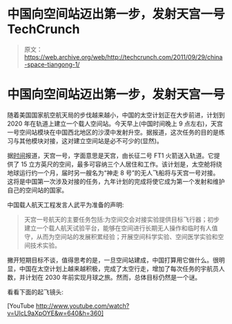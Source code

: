 # 中国向空间站迈出第一步，发射天宫一号 TechCrunch

> 原文：<https://web.archive.org/web/http://techcrunch.com/2011/09/29/china-space-tiangong-1/>

# 中国向空间站迈出第一步，发射天宫一号

随着美国国家航空航天局的步伐越来越小，中国的太空计划正在大步前进，计划到 2020 年在轨道上建立一个载人空间站。今天早上(中国时间晚上 9 点左右)，天宫一号空间站模块在中国西北地区的沙漠中发射升空。据报道，这次任务的目的是练习与其他模块对接，这对建立空间站是必不可少的(显然)。

据[时间](https://web.archive.org/web/20230204224010/http://globalspin.blogs.time.com/2011/09/29/with-latest-launch-china-plots-course-for-space-station/)报道，天宫一号，字面意思是天宫，由长征二号 FT1 火箭送入轨道。它提供了 15 立方英尺的空间，最多可容纳三个人居住和工作。该计划是，太空舱将绕地球运行约一个月，届时另一艘名为“神走 8 号”的无人飞船将与天宫一号对接。这将是中国第一次涉及对接的任务，九年计划的完成将使它成为第一个发射和维护自己的空间站的国家。

中国载人航天工程发言人武平为准备的声明:

> 天宫一号航天的主要任务包括:为空间交会对接实验提供目标飞行器；初步建立一个载人航天试验平台，能够在空间进行长期无人操作和临时有人值守，从而为空间站的发展积累经验；开展空间科学实验、空间医学实验和空间技术实验。

撇开短期目标不谈，值得思考的是，一旦空间站建成，中国打算用它做什么。很明显，中国在太空计划上越来越积极，完成了太空行走，增加了每次任务的宇航员人数，并计划在 2030 年前实现月球之旅。然而，总体目标仍然是一个谜。

看看下面的起飞镜头:

[YouTube http://www.youtube.com/watch?v=UIcL9aXpOYE&w=640&h=360]